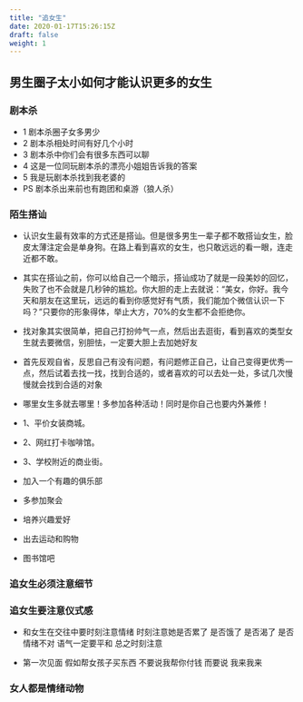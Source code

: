 ```yaml
---
title: "追女生"
date: 2020-01-17T15:26:15Z
draft: false
weight: 1
---
```


## 男生圈子太小如何才能认识更多的女生

### 剧本杀
+  1 剧本杀圈子女多男少
+ 2 剧本杀相处时间有好几个小时
+ 3 剧本杀中你们会有很多东西可以聊
+ 4 这是一位同玩剧本杀的漂亮小姐姐告诉我的答案
+ 5 我是玩剧本杀找到我老婆的
+ PS 剧本杀出来前也有跑团和桌游（狼人杀）


### 陌生搭讪

+ 认识女生最有效率的方式还是搭讪。但是很多男生一辈子都不敢搭讪女生，脸皮太薄注定会是单身狗。在路上看到喜欢的女生，也只敢远远的看一眼，连走近都不敢。

+ 其实在搭讪之前，你可以给自己一个暗示，搭讪成功了就是一段美妙的回忆，失败了也不会就是几秒钟的尴尬。你大胆的走上去就说：“美女，你好。我今天和朋友在这里玩，远远的看到你感觉好有气质，我们能加个微信认识一下吗？”只要你的形象得体，举止大方，70%的女生都不会拒绝你。

+ 找对象其实很简单，把自己打扮帅气一点，然后出去逛街，看到喜欢的类型女生就去要微信，别胆怯，一定要大胆上去加她好友

+ 首先反观自省，反思自己有没有问题，有问题修正自己，让自己变得更优秀一点，然后试着去找一找，找到合适的，或者喜欢的可以去处一处，多试几次慢慢就会找到合适的对象

+ 哪里女生多就去哪里！多参加各种活动！同时是你自己也要内外兼修！

+ 1、平价女装商城。
+ 2、网红打卡咖啡馆。
+ 3、学校附近的商业街。
+ 加入一个有趣的俱乐部
+ 多参加聚会
+ 培养兴趣爱好
+ 出去运动和购物
+ 图书馆吧

### 追女生必须注意细节


### 追女生要注意仪式感

+ 和女生在交往中要时刻注意情绪  时刻注意她是否累了  是否饿了 是否渴了  是否情绪不对 语气一定要平和 总之时刻注意

+ 第一次见面  假如帮女孩子买东西  不要说我帮你付钱 而要说 我来我来

### 女人都是情绪动物


